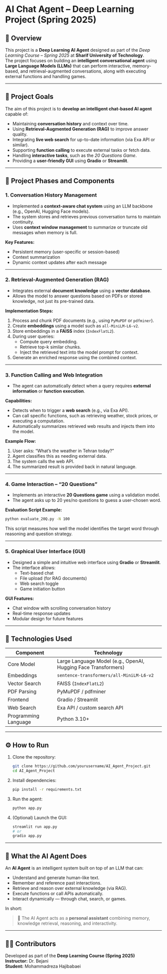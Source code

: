 # AI Chat Agent – Deep Learning Project (Spring 2025)

## 📘 Overview
This project is a **Deep Learning AI Agent** designed as part of the *Deep Learning Course – Spring 2025* at **Sharif University of Technology**.  
The project focuses on building an **intelligent conversational agent** using **Large Language Models (LLMs)** that can perform interactive, memory-based, and retrieval-augmented conversations, along with executing external functions and handling games.

---

## 🧠 Project Goals
The aim of this project is to **develop an intelligent chat-based AI agent** capable of:
- Maintaining **conversation history** and context over time.
- Using **Retrieval-Augmented Generation (RAG)** to improve answer quality.
- Integrating **live web search** for up-to-date information (via Exa API or similar).
- Supporting **function calling** to execute external tasks or fetch data.
- Handling **interactive tasks**, such as the *20 Questions Game*.
- Providing a **user-friendly GUI** using **Gradio** or **Streamlit**.

---

## 🚀 Project Phases and Components

### **1. Conversation History Management**
- Implemented a **context-aware chat system** using an LLM backbone (e.g., OpenAI, Hugging Face models).
- The system stores and retrieves previous conversation turns to maintain continuity.
- Uses **context window management** to summarize or truncate old messages when memory is full.

**Key Features:**
- Persistent memory (user-specific or session-based)
- Context summarization
- Dynamic context updates after each message

---

### **2. Retrieval-Augmented Generation (RAG)**
- Integrates external **document knowledge** using a **vector database**.
- Allows the model to answer questions based on PDFs or stored knowledge, not just its pre-trained data.

**Implementation Steps:**
1. Process and chunk PDF documents (e.g., using `PyMuPDF` or `pdfminer`).
2. Create **embeddings** using a model such as `all-MiniLM-L6-v2`.
3. Store embeddings in a **FAISS** index (`IndexFlatL2`).
4. During user queries:
   - Compute query embedding.
   - Retrieve top-k similar chunks.
   - Inject the retrieved text into the model prompt for context.
5. Generate an enriched response using the combined context.

---

### **3. Function Calling and Web Integration**
- The agent can automatically detect when a query requires **external information** or **function execution**.

**Capabilities:**
- Detects when to trigger a **web search** (e.g., via Exa API).
- Can call specific functions, such as retrieving weather, stock prices, or executing a computation.
- Automatically summarizes retrieved web results and injects them into the model.

**Example Flow:**
1. User asks: “What’s the weather in Tehran today?”
2. Agent classifies this as needing external data.
3. The system calls the web API.
4. The summarized result is provided back in natural language.

---

### **4. Game Interaction – “20 Questions”**
- Implements an interactive **20 Questions game** using a validation model.
- The agent asks up to 20 yes/no questions to guess a user-chosen word.

**Evaluation Script Example:**
```bash
python evaluate_20Q.py -N 100
```
This script measures how well the model identifies the target word through reasoning and question strategy.

---

### **5. Graphical User Interface (GUI)**
- Designed a simple and intuitive web interface using **Gradio** or **Streamlit**.
- The interface allows:
  - Text-based chat
  - File upload (for RAG documents)
  - Web search toggle
  - Game initiation button

**GUI Features:**
- Chat window with scrolling conversation history
- Real-time response updates
- Modular design for future features

---

## 🧩 Technologies Used
| Component | Technology |
|------------|-------------|
| Core Model | Large Language Model (e.g., OpenAI, Hugging Face Transformers) |
| Embeddings | `sentence-transformers/all-MiniLM-L6-v2` |
| Vector Search | FAISS (`IndexFlatL2`) |
| PDF Parsing | PyMuPDF / pdfminer |
| Frontend | Gradio / Streamlit |
| Web Search | Exa API / custom search API |
| Programming Language | Python 3.10+ |

---

## ⚙️ How to Run
1. Clone the repository:
   ```bash
   git clone https://github.com/yourusername/AI_Agent_Project.git
   cd AI_Agent_Project
   ```
2. Install dependencies:
   ```bash
   pip install -r requirements.txt
   ```
3. Run the agent:
   ```bash
   python app.py
   ```
4. (Optional) Launch the GUI:
   ```bash
   streamlit run app.py
   # or
   gradio app.py
   ```

---

## 🤖 What the AI Agent Does
An **AI Agent** is an intelligent system built on top of an LLM that can:
- Understand and generate human-like text.
- Remember and reference past interactions.
- Retrieve and reason over external knowledge (via RAG).
- Execute functions or call APIs automatically.
- Interact dynamically — through chat, search, or games.

In short:  
> 🧠 The AI Agent acts as a **personal assistant** combining memory, knowledge retrieval, reasoning, and interactivity.

---

## 👩‍💻 Contributors
Developed as part of the **Deep Learning Course (Spring 2025)**  
**Instructor:** Dr. Bejani  
**Student:** Mohammadreza Hajibabaei
